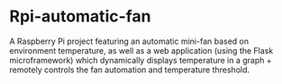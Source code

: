 # Rpi-automatic-fan
A Raspberry Pi project featuring an automatic mini-fan based on environment temperature,
as well as a web application (using the Flask microframework) which dynamically displays temperature in a graph + remotely controls the fan automation and temperature threshold.
